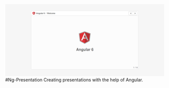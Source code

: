 ![ScreenShot](https://raw.githubusercontent.com/akgurjar/ng-presentation/master/src/assets/screenshot.png)
#Ng-Presentation
Creating presentations with the help of Angular.